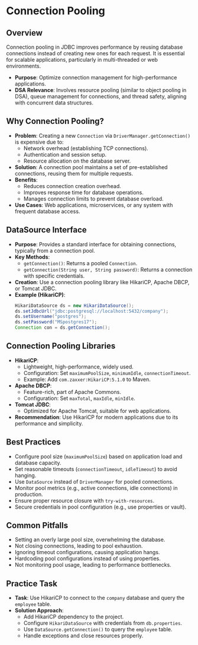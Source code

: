 # Connection Pooling

## Overview
Connection pooling in JDBC improves performance by reusing database connections instead of creating new ones for each request. It is essential for scalable applications, particularly in multi-threaded or web environments.

- **Purpose**: Optimize connection management for high-performance applications.
- **DSA Relevance**: Involves resource pooling (similar to object pooling in DSA), queue management for connections, and thread safety, aligning with concurrent data structures.

## Why Connection Pooling?
- **Problem**: Creating a new `Connection` via `DriverManager.getConnection()` is expensive due to:
  - Network overhead (establishing TCP connections).
  - Authentication and session setup.
  - Resource allocation on the database server.
- **Solution**: A connection pool maintains a set of pre-established connections, reusing them for multiple requests.
- **Benefits**:
  - Reduces connection creation overhead.
  - Improves response time for database operations.
  - Manages connection limits to prevent database overload.
- **Use Cases**: Web applications, microservices, or any system with frequent database access.

## DataSource Interface
- **Purpose**: Provides a standard interface for obtaining connections, typically from a connection pool.
- **Key Methods**:
  - `getConnection()`: Returns a pooled `Connection`.
  - `getConnection(String user, String password)`: Returns a connection with specific credentials.
- **Creation**: Use a connection pooling library like HikariCP, Apache DBCP, or Tomcat JDBC.
- **Example (HikariCP)**:
  ```java
  HikariDataSource ds = new HikariDataSource();
  ds.setJdbcUrl("jdbc:postgresql://localhost:5432/company");
  ds.setUsername("postgres");
  ds.setPassword("MSpostgres17");
  Connection con = ds.getConnection();
  ```

## Connection Pooling Libraries
- **HikariCP**:
  - Lightweight, high-performance, widely used.
  - Configuration: Set `maximumPoolSize`, `minimumIdle`, `connectionTimeout`.
  - Example: Add `com.zaxxer:HikariCP:5.1.0` to Maven.
- **Apache DBCP**:
  - Feature-rich, part of Apache Commons.
  - Configuration: Set `maxTotal`, `maxIdle`, `minIdle`.
- **Tomcat JDBC**:
  - Optimized for Apache Tomcat, suitable for web applications.
- **Recommendation**: Use HikariCP for modern applications due to its performance and simplicity.

## Best Practices
- Configure pool size (`maximumPoolSize`) based on application load and database capacity.
- Set reasonable timeouts (`connectionTimeout`, `idleTimeout`) to avoid hanging.
- Use `DataSource` instead of `DriverManager` for pooled connections.
- Monitor pool metrics (e.g., active connections, idle connections) in production.
- Ensure proper resource closure with `try-with-resources`.
- Secure credentials in pool configuration (e.g., use properties or vault).

## Common Pitfalls
- Setting an overly large pool size, overwhelming the database.
- Not closing connections, leading to pool exhaustion.
- Ignoring timeout configurations, causing application hangs.
- Hardcoding pool configurations instead of using properties.
- Not monitoring pool usage, leading to performance bottlenecks.

## Practice Task
- **Task**: Use HikariCP to connect to the `company` database and query the `employee` table.
- **Solution Approach**:
  - Add HikariCP dependency to the project.
  - Configure `HikariDataSource` with credentials from `db.properties`.
  - Use `DataSource.getConnection()` to query the `employee` table.
  - Handle exceptions and close resources properly.